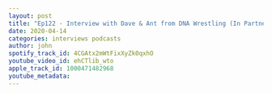 ```yaml
---
layout: post
title: "Ep122 - Interview with Dave & Ant from DNA Wrestling (In Partnership with Turnbuckle TV)"
date: 2020-04-14
categories: interviews podcasts
author: john
spotify_track_id: 4CGAtx2mWtFixXyZk0qxhO
youtube_video_id: ehCTlib_wto
apple_track_id: 1000471482968
youtube_metadata: 
---
```

